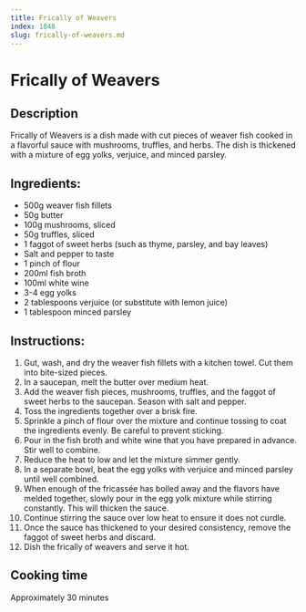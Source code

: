 ```yaml
---
title: Frically of Weavers
index: 1848
slug: frically-of-weavers.md
---
```


# Frically of Weavers

## Description
Frically of Weavers is a dish made with cut pieces of weaver fish cooked in a flavorful sauce with mushrooms, truffles, and herbs. The dish is thickened with a mixture of egg yolks, verjuice, and minced parsley.

## Ingredients:
- 500g weaver fish fillets
- 50g butter
- 100g mushrooms, sliced
- 50g truffles, sliced
- 1 faggot of sweet herbs (such as thyme, parsley, and bay leaves)
- Salt and pepper to taste
- 1 pinch of flour
- 200ml fish broth
- 100ml white wine
- 3-4 egg yolks
- 2 tablespoons verjuice (or substitute with lemon juice)
- 1 tablespoon minced parsley

## Instructions:
1. Gut, wash, and dry the weaver fish fillets with a kitchen towel. Cut them into bite-sized pieces.
2. In a saucepan, melt the butter over medium heat.
3. Add the weaver fish pieces, mushrooms, truffles, and the faggot of sweet herbs to the saucepan. Season with salt and pepper.
4. Toss the ingredients together over a brisk fire.
5. Sprinkle a pinch of flour over the mixture and continue tossing to coat the ingredients evenly. Be careful to prevent sticking.
6. Pour in the fish broth and white wine that you have prepared in advance. Stir well to combine.
7. Reduce the heat to low and let the mixture simmer gently.
8. In a separate bowl, beat the egg yolks with verjuice and minced parsley until well combined.
9. When enough of the fricassée has boiled away and the flavors have melded together, slowly pour in the egg yolk mixture while stirring constantly. This will thicken the sauce.
10. Continue stirring the sauce over low heat to ensure it does not curdle.
11. Once the sauce has thickened to your desired consistency, remove the faggot of sweet herbs and discard.
12. Dish the frically of weavers and serve it hot.

## Cooking time
Approximately 30 minutes